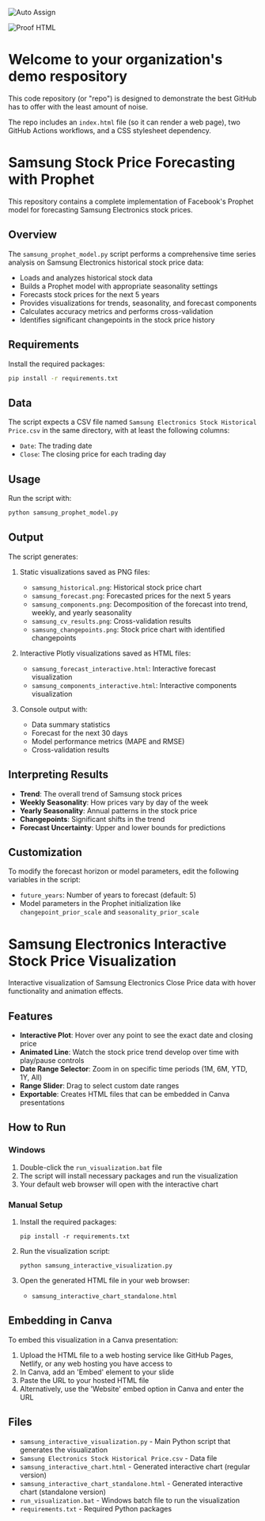![Auto Assign](https://github.com/BIGDATA-GROUP-4/demo-repository/actions/workflows/auto-assign.yml/badge.svg)

![Proof HTML](https://github.com/BIGDATA-GROUP-4/demo-repository/actions/workflows/proof-html.yml/badge.svg)

# Welcome to your organization's demo respository
This code repository (or "repo") is designed to demonstrate the best GitHub has to offer with the least amount of noise.

The repo includes an `index.html` file (so it can render a web page), two GitHub Actions workflows, and a CSS stylesheet dependency.

# Samsung Stock Price Forecasting with Prophet

This repository contains a complete implementation of Facebook's Prophet model for forecasting Samsung Electronics stock prices.

## Overview

The `samsung_prophet_model.py` script performs a comprehensive time series analysis on Samsung Electronics historical stock price data:

- Loads and analyzes historical stock data
- Builds a Prophet model with appropriate seasonality settings
- Forecasts stock prices for the next 5 years
- Provides visualizations for trends, seasonality, and forecast components
- Calculates accuracy metrics and performs cross-validation
- Identifies significant changepoints in the stock price history

## Requirements

Install the required packages:

```bash
pip install -r requirements.txt
```

## Data

The script expects a CSV file named `Samsung Electronics Stock Historical Price.csv` in the same directory, with at least the following columns:
- `Date`: The trading date
- `Close`: The closing price for each trading day

## Usage

Run the script with:

```bash
python samsung_prophet_model.py
```

## Output

The script generates:

1. Static visualizations saved as PNG files:
   - `samsung_historical.png`: Historical stock price chart
   - `samsung_forecast.png`: Forecasted prices for the next 5 years
   - `samsung_components.png`: Decomposition of the forecast into trend, weekly, and yearly seasonality
   - `samsung_cv_results.png`: Cross-validation results
   - `samsung_changepoints.png`: Stock price chart with identified changepoints

2. Interactive Plotly visualizations saved as HTML files:
   - `samsung_forecast_interactive.html`: Interactive forecast visualization
   - `samsung_components_interactive.html`: Interactive components visualization

3. Console output with:
   - Data summary statistics
   - Forecast for the next 30 days
   - Model performance metrics (MAPE and RMSE)
   - Cross-validation results

## Interpreting Results

- **Trend**: The overall trend of Samsung stock prices
- **Weekly Seasonality**: How prices vary by day of the week
- **Yearly Seasonality**: Annual patterns in the stock price
- **Changepoints**: Significant shifts in the trend
- **Forecast Uncertainty**: Upper and lower bounds for predictions

## Customization

To modify the forecast horizon or model parameters, edit the following variables in the script:
- `future_years`: Number of years to forecast (default: 5)
- Model parameters in the Prophet initialization like `changepoint_prior_scale` and `seasonality_prior_scale`

# Samsung Electronics Interactive Stock Price Visualization

Interactive visualization of Samsung Electronics Close Price data with hover functionality and animation effects.

## Features

- **Interactive Plot**: Hover over any point to see the exact date and closing price
- **Animated Line**: Watch the stock price trend develop over time with play/pause controls
- **Date Range Selector**: Zoom in on specific time periods (1M, 6M, YTD, 1Y, All)
- **Range Slider**: Drag to select custom date ranges
- **Exportable**: Creates HTML files that can be embedded in Canva presentations

## How to Run

### Windows

1. Double-click the `run_visualization.bat` file
2. The script will install necessary packages and run the visualization
3. Your default web browser will open with the interactive chart

### Manual Setup

1. Install the required packages:
   ```
   pip install -r requirements.txt
   ```

2. Run the visualization script:
   ```
   python samsung_interactive_visualization.py
   ```

3. Open the generated HTML file in your web browser:
   - `samsung_interactive_chart_standalone.html`

## Embedding in Canva

To embed this visualization in a Canva presentation:

1. Upload the HTML file to a web hosting service like GitHub Pages, Netlify, or any web hosting you have access to
2. In Canva, add an 'Embed' element to your slide
3. Paste the URL to your hosted HTML file
4. Alternatively, use the 'Website' embed option in Canva and enter the URL

## Files

- `samsung_interactive_visualization.py` - Main Python script that generates the visualization
- `Samsung Electronics Stock Historical Price.csv` - Data file
- `samsung_interactive_chart.html` - Generated interactive chart (regular version)
- `samsung_interactive_chart_standalone.html` - Generated interactive chart (standalone version)
- `run_visualization.bat` - Windows batch file to run the visualization
- `requirements.txt` - Required Python packages
